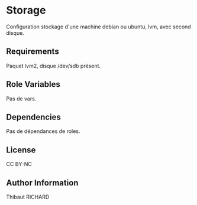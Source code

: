 Storage
=========

Configuration stockage d'une machine debian ou ubuntu, lvm, avec second disque.

Requirements
------------

Paquet lvm2, disque /dev/sdb présent.

Role Variables
--------------

Pas de vars.

Dependencies
------------

Pas de dépendances de roles.

License
-------

CC BY-NC

Author Information
------------------

Thibaut RICHARD
